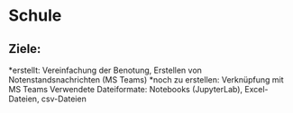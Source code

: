 # Schule
## Ziele: 
*erstellt: Vereinfachung der Benotung, Erstellen von Notenstandsnachrichten (MS Teams)
*noch zu erstellen: Verknüpfung mit MS Teams 
Verwendete Dateiformate: Notebooks (JupyterLab), Excel-Dateien, csv-Dateien
